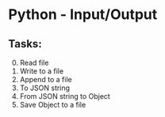 # Python - Input/Output

## Tasks:

0. Read file
1. Write to a file
2. Append to a file
3. To JSON string
4. From JSON string to Object
5. Save Object to a file
